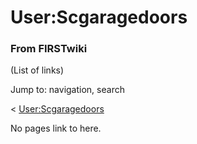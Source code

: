 

# User:Scgaragedoors

### From FIRSTwiki

(List of links)

Jump to: navigation, search

&lt; [User:Scgaragedoors](/index.php?title=User:Scgaragedoors&redirect=no
"User:Scgaragedoors" )  

No pages link to here.

